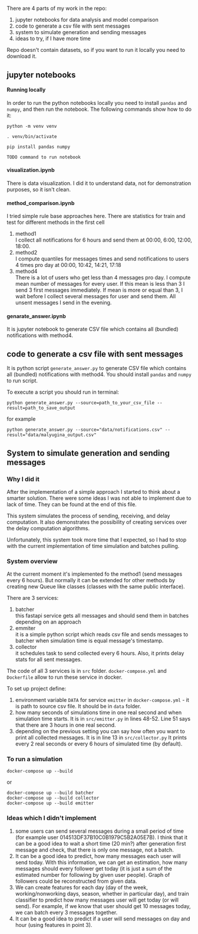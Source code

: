 # 

There are 4 parts of my work in the repo:
1. jupyter notebooks for data analysis and model comparison
2. code to generate a csv file with sent messages
3. system to simulate generation and sending messages 
4. ideas to try, if I have more time

Repo doesn't contain datasets, so if you want to run it locally you need to download it.

## jupyter notebooks

#### Running locally

In order to run the python notebooks locally you need to install ```pandas``` and ```numpy```, and then run the notebook.
The following commands show how to do it:

```shell
python -m venv venv

. venv/bin/activate

pip install pandas numpy

TODO command to run notebook
```


#### visualization.ipynb

There is data visualization. 
I did it to understand data, not for demonstration purposes, so it isn't clean.

#### method_comparison.ipynb

I tried simple rule base approaches here.
There are statistics for train and test for different methods in the first cell
1. method1\
I collect all notifications for 6 hours and send them at 00:00, 6:00, 12:00, 18:00.
2. method2\
I compute quantiles for messages times and send notifications to users 4 times pro day at 00:00, 10:42, 14:21, 17:18
4. method4\
There is a lot of users who get less than 4 messages pro day.
I compute mean number of messages for every user. If this mean is less than 3 I send 3 first messages immediately.
If mean is more or equal than 3, I wait before I collect several messages for user and send them.
All unsent messages I send in the evening.

#### genarate_answer.ipynb
It is jupyter notebook to generate CSV file which contains all (bundled) notifications with method4. 

## code to generate a csv file with sent messages
It is python script ```generate_answer.py``` to generate CSV file which contains all (bundled) notifications with method4. 
You should install ```pandas``` and ```numpy``` to run script.

To execute a script you should run in terminal:
```shell
python generate_answer.py --source=path_to_your_csv_file --result=path_to_save_output
```
for example
```shell
python generate_answer.py --source="data/notifications.csv" --result="data/malyugina_output.csv"
```

## System to simulate generation and sending messages 

### Why I did it
After the implementation of a simple approach I started to think about a smarter solution.
There were some ideas I was not able to implement due to lack of time. They can be found at the end of this file.

This system simulates the process of sending, receiving, and delay computation.
It also demonstrates the possibility of creating services over the delay computation algorithms.

Unfortunately, this system took more time that I expected, so I had to stop with the current implementation
of time simulation and batches pulling.

### System overview
At the current moment it's implemented fo the method1 (send messages every 6 hours). 
But normally it can be extended for other methods by creating new Queue like classes 
(classes with the same public interface).

There are 3 services:
1. batcher\
this fastapi service gets all messages and should send them in batches depending on an approach
2. emmiter\
it is a simple python script which reads csv file and sends messages to batcher 
when simulation time is equal message's timestamp. 
3. collector\
it schedules task to send collected every 6 hours. 
Also, it prints delay stats for all sent messages.

The code of all 3 services is in ```src``` folder. `docker-compose.yml` and `Dockerfile` allow to run these service in docker.

To set up project define:
1. environment variable ```DATA``` for service `emitter` in ```docker-compose.yml```  - it is path to source csv file. 
It should be in ```data``` folder.
2. how many seconds of simulations time in one real second and when simulation time starts.
It is in ```src/emitter.py``` in lines 48-52. Line 51 says that there are 3 hours in one real second.
4. depending on the previous setting you can say how often you want to print all collected messages. 
It is in line 13 in ```src/collector.py```
It prints every 2 real seconds or every 6 hours of simulated time (by default).

### To run a simulation

```shell
docker-compose up --build
```
or
```shell
docker-compose up --build batcher
docker-compose up --build collector
docker-compose up --build emitter
```


### Ideas which I didn't implement
1. some users can send several messages during a small period of time
(for example user 014513DF37B10C0B1979C5B2A05E7B).
I think that it can be a good idea to wait a short time (20 min?) after generation first message and check, 
that there is only one message, not a batch.
2. It can be a good idea to predict, how many messages each user will send today.
With this information, we can get an estimation, how many messages should every follower get today
(it is just a sum of the estimated number for following by given user people).
Graph of followers could be reconstructed from given data.
3. We can create features for each day 
(day of the week, working/nonworking days, season, whether in particular day),
and train classifier to predict how many messages user will get today (or will send).
For example, if we know that user should get 10 messages today, we can batch every 3 messages together.
4. It can be a good idea to predict if a user will send messages on day and hour (using features in point 3).
